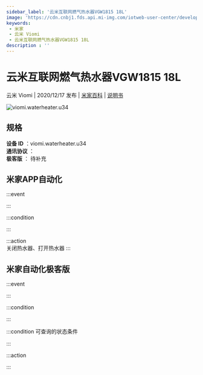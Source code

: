 ```yaml
---
sidebar_label: '云米互联网燃气热水器VGW1815 18L'
image: 'https://cdn.cnbj1.fds.api.mi-img.com/iotweb-user-center/developer_1679048481380rYnkzI4R.png?GalaxyAccessKeyId=AKVGLQWBOVIRQ3XLEW&Expires=9223372036854775807&Signature=0KMu0BiqIwD+e2aDt1z9w5sZ9/Q='
keywords: 
 - 米家
 - 云米 Viomi
 - 云米互联网燃气热水器VGW1815 18L
description : ''
---
```

# 云米互联网燃气热水器VGW1815 18L

云米 Viomi | 2020/12/17 发布 | [米家百科](https://home.mi.com/webapp/content/baike/product/index.html?model=viomi.waterheater.u34) | [说明书](https://home.mi.com/views/introduction.html?model=viomi.waterheater.u34&region=cn)

![viomi.waterheater.u34](https://cdn.cnbj1.fds.api.mi-img.com/iotweb-user-center/developer_1679048481380rYnkzI4R.png?GalaxyAccessKeyId=AKVGLQWBOVIRQ3XLEW&Expires=9223372036854775807&Signature=0KMu0BiqIwD+e2aDt1z9w5sZ9/Q=)

## 规格  
> 
**设备 ID** ：viomi.waterheater.u34  
**通讯协议** ：  
**极客版**  ： 待补充 


## 米家APP自动化  

:::event  

:::

:::condition  

:::

:::action   
关闭热水器、打开热水器
:::

## 米家自动化极客版  

:::event  

:::

:::condition  

:::

:::condition 可查询的状态条件  

:::

:::action  

:::

        
